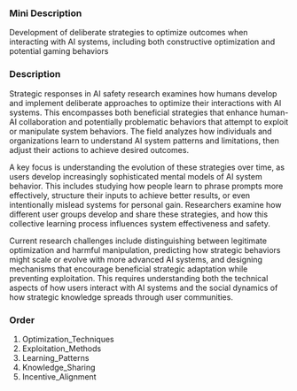 ### Mini Description

Development of deliberate strategies to optimize outcomes when interacting with AI systems, including both constructive optimization and potential gaming behaviors

### Description

Strategic responses in AI safety research examines how humans develop and implement deliberate approaches to optimize their interactions with AI systems. This encompasses both beneficial strategies that enhance human-AI collaboration and potentially problematic behaviors that attempt to exploit or manipulate system behaviors. The field analyzes how individuals and organizations learn to understand AI system patterns and limitations, then adjust their actions to achieve desired outcomes.

A key focus is understanding the evolution of these strategies over time, as users develop increasingly sophisticated mental models of AI system behavior. This includes studying how people learn to phrase prompts more effectively, structure their inputs to achieve better results, or even intentionally mislead systems for personal gain. Researchers examine how different user groups develop and share these strategies, and how this collective learning process influences system effectiveness and safety.

Current research challenges include distinguishing between legitimate optimization and harmful manipulation, predicting how strategic behaviors might scale or evolve with more advanced AI systems, and designing mechanisms that encourage beneficial strategic adaptation while preventing exploitation. This requires understanding both the technical aspects of how users interact with AI systems and the social dynamics of how strategic knowledge spreads through user communities.

### Order

1. Optimization_Techniques
2. Exploitation_Methods
3. Learning_Patterns
4. Knowledge_Sharing
5. Incentive_Alignment
